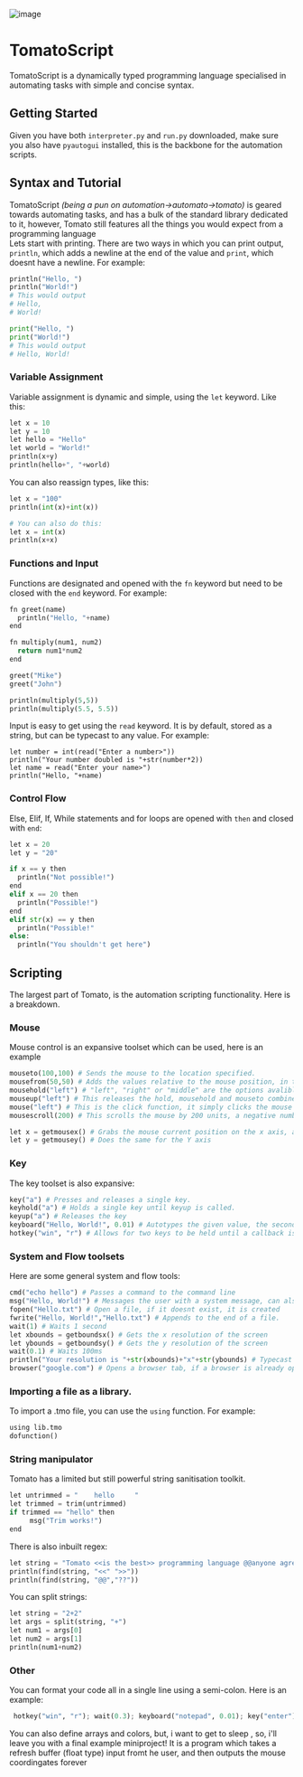 ![image](https://user-images.githubusercontent.com/109184310/227681329-6b8cb38f-d7ec-4504-a349-d0faf247faae.png)
# TomatoScript
TomatoScript is a dynamically typed programming language specialised in automating tasks with simple and concise syntax.
## Getting Started
Given you have both `interpreter.py` and `run.py` downloaded, make sure you also have `pyautogui` installed, this is the backbone for the automation scripts.<br>
## Syntax and Tutorial
TomatoScript *(being a pun on automation->automato->tomato)* is geared towards automating tasks, and has a bulk of the standard library dedicated to it, however, Tomato still features all the things you would expect from a programming language<br>
Lets start with printing. There are two ways in which you can print output, `println`, which adds a newline at the end of the value and `print`, which doesnt have a newline. For example:<br>
```python
println("Hello, ")
println("World!")
# This would output
# Hello, 
# World!

print("Hello, ")
print("World!")
# This would output
# Hello, World!
```
### Variable Assignment
Variable assignment is dynamic and simple, using the `let` keyword. Like this:
```python
let x = 10
let y = 10
let hello = "Hello"
let world = "World!"
println(x+y)
println(hello+", "+world)
```
You can also reassign types, like this:
```python
let x = "100"
println(int(x)+int(x))

# You can also do this:
let x = int(x)
println(x+x)
```

### Functions and Input
Functions are designated and opened with the `fn` keyword but need to be closed with the `end` keyword. For example:
```python
fn greet(name)
  println("Hello, "+name)
end

fn multiply(num1, num2)
  return num1*num2
end

greet("Mike")
greet("John")

println(multiply(5,5))
println(multiply(5.5, 5.5))
```
Input is easy to get using the `read` keyword. It is by default, stored as a string, but can be typecast to any value. For example:
```
let number = int(read("Enter a number>"))
println("Your number doubled is "+str(number*2))
let name = read("Enter your name>")
println("Hello, "+name)
```
### Control Flow
Else, Elif, If, While statements and for loops are opened with `then` and closed with `end`:
```python
let x = 20
let y = "20"

if x == y then
  println("Not possible!")
end
elif x == 20 then
  println("Possible!")
end
elif str(x) == y then
  println("Possible!"
else:
  println("You shouldn't get here")
```
## Scripting
The largest part of Tomato, is the automation scripting functionality. Here is a breakdown.
### Mouse
Mouse control is an expansive toolset which can be used, here is an example<br>
```python
mouseto(100,100) # Sends the mouse to the location specified.
mousefrom(50,50) # Adds the values relative to the mouse position, in this case +50 to both the x and y axis.
mousehold("left") # "left", "right" or "middle" are the options avalible. This holds the button until mouseup is called.
mouseup("left") # This releases the hold, mousehold and mouseto combined together create a drag function.
mouse("left") # This is the click function, it simply clicks the mouse button specified
mousescroll(200) # This scrolls the mouse by 200 units, a negative number will scroll down.

let x = getmousex() # Grabs the mouse current position on the x axis, allocating it into x
let y = getmousey() # Does the same for the Y axis
```
### Key
The key toolset is also expansive:
```python
key("a") # Presses and releases a single key.
keyhold("a") # Holds a single key until keyup is called.
keyup("a") # Releases the key
keyboard("Hello, World!", 0.01) # Autotypes the given value, the second argument decides the time interval, 0.0 is the quickest, but 0.01-0.001 minimum is reccomended.
hotkey("win", "r") # Allows for two keys to be held until a callback is recieved. Here we open up the run dialog.
```
### System and Flow toolsets
Here are some general system and flow tools:
```python
cmd("echo hello") # Passes a command to the command line
msg("Hello, World!") # Messages the user with a system message, can also be done through the cmd tool.
fopen("Hello.txt") # Open a file, if it doesnt exist, it is created
fwrite("Hello, World!","Hello.txt") # Appends to the end of a file.
wait(1) # Waits 1 second
let xbounds = getboundsx() # Gets the x resolution of the screen
let ybounds = getboundsy() # Gets the y resolution of the screen
wait(0.1) # Waits 100ms
println("Your resolution is "+str(xbounds)+"x"+str(ybounds) # Typecast the bounds values
browser("google.com") # Opens a browser tab, if a browser is already open, it will just open a tab in the existing session browser
```
### Importing a file as a library.
To import a .tmo file, you can use the `using` function. For example:
```python
using lib.tmo
dofunction()
```
### String manipulator
Tomato has a limited but still powerful string sanitisation toolkit.
```python
let untrimmed = "    hello     "
let trimmed = trim(untrimmed)
if trimmed == "hello" then
     msg("Trim works!")
end
```
There is also inbuilt regex:
```python
let string = "Tomato <<is the best>> programming language @@anyone agree??"
println(find(string, "<<" ">>"))
println(find(string, "@@","??"))
```
You can split strings:
```python
let string = "2+2"
let args = split(string, "+")
let num1 = args[0]
let num2 = args[1]
println(num1+num2)
```

### Other
You can format your code all in a single line using a semi-colon. Here is an example:
```python
 hotkey("win", "r"); wait(0.3); keyboard("notepad", 0.01); key("enter"); wait(0.75); keyboard("Hello, World!")
```
You can also define arrays and colors, but, i want to get to sleep , so, i'll leave you with a final example miniproject! It is a program which takes a refresh buffer (float type) input fromt he user, and then outputs the mouse coordingates forever

